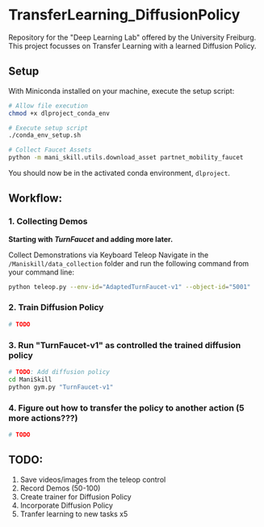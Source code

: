 # TransferLearning_DiffusionPolicy
Repository for the "Deep Learning Lab" offered by the University Freiburg. This project focusses on Transfer Learning with a learned Diffusion Policy.

## Setup
With Miniconda installed on your machine, execute the setup script:
```bash
# Allow file execution
chmod +x dlproject_conda_env

# Execute setup script
./conda_env_setup.sh

# Collect Faucet Assets
python -m mani_skill.utils.download_asset partnet_mobility_faucet
```
You should now be in the activated conda environment, `dlproject`.

## Workflow: 
### 1. Collecting Demos
**Starting with *TurnFaucet* and adding more later.**

Collect Demonstrations via Keyboard Teleop
Navigate in the ```/Maniskill/data_collection``` folder and run the following command from your command line:
```bash
python teleop.py --env-id="AdaptedTurnFaucet-v1" --object-id="5001"
```

### 2. Train Diffusion Policy
```python
# TODO
```

### 3. Run "TurnFaucet-v1" as controlled the trained diffusion policy
```bash
# TODO: Add diffusion policy
cd ManiSkill
python gym.py "TurnFaucet-v1"
```

### 4. Figure out how to transfer the policy to another action (5 more actions???)
```python
# TODO
```

## TODO:
1. Save videos/images from the teleop control
2. Record Demos (50-100)
3. Create trainer for Diffusion Policy
4. Incorporate Diffusion Policy
5. Tranfer learning to new tasks x5